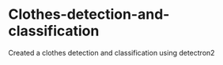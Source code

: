 # Clothes-detection-and-classification
Created a clothes detection and classification using detectron2
